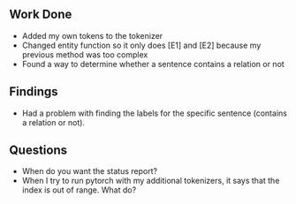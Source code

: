 ## Work Done
* Added my own tokens to the tokenizer
* Changed entity function so it only does [E1] and [E2] because my previous method was too complex
* Found a way to determine whether a sentence contains a relation or not

## Findings
* Had a problem with finding the labels for the specific sentence (contains a relation or not).

## Questions
* When do you want the status report?
* When I try to run pytorch with my additional tokenizers, it says that the index is out of range. What do?
